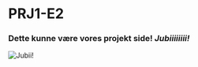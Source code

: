 # PRJ1-E2

### Dette kunne være vores projekt side! _Jubiiiiiiii!_
![Jubii!](https://thumbs.dreamstime.com/z/successful-business-team-celebration-13340923.jpg)
